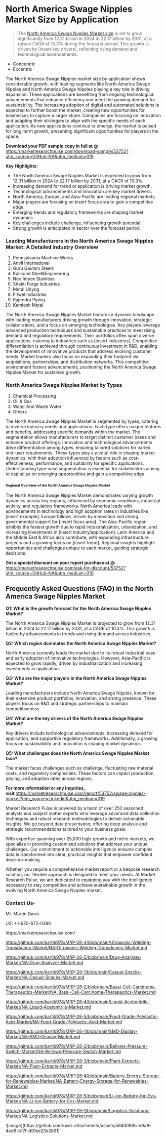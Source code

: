 <h1>North America Swage Nipples Market&nbsp;Size by Application</h1><blockquote><p>The <a href="https://marketresearchpulse.com/download-sample/53752?utm_source=GitHub-NA&amp;utm_medium=019">North America Swage Nipples Market size</a> is set to grow significantly from 12.31 billion in 2024 to 22.17 billion by 2031, at a robust CAGR of 10.3% during the forecast period. This growth is driven by [insert key drivers], reflecting rising demand and technological advancements.</p></blockquote><ul><li>Concentric<li> Eccentric</li></ul><p>The North America Swage Nipples market size by application shows considerable growth, with leading segments like North America Swage Nipples and North America Swage Nipples playing a key role in driving expansion. These applications are benefiting from ongoing technological advancements that enhance efficiency and meet the growing demand for sustainability. The increasing adoption of digital and automated solutions is expected to further boost the market, creating new opportunities for businesses to capture a larger share. Companies are focusing on innovation and adapting their strategies to align with the specific needs of each application. As new applications continue to emerge, the market is poised for long-term growth, presenting significant opportunities for players in the space.</p><p><strong>Download your PDF sample copy in full at @ </strong><a href="https://marketresearchpulse.com/download-sample/53752?utm_source=GitHub-NA&amp;utm_medium=019">https://marketresearchpulse.com/download-sample/53752?utm_source=GitHub-NA&amp;utm_medium=019</a></p><p><strong>Key Highlights: </strong></p><ul><li>The North America Swage Nipples Market is expected to grow from 12.31 billion in 2024 to 22.17 billion by 2031, at a CAGR of 10.3%.</li><li>Increasing demand for trend or application is driving market growth.</li><li>Technological advancements and innovation are key market drivers.</li><li>North America, Europe, and Asia-Pacific are leading regional markets.</li><li>Major players are focusing on insert focus area to gain a competitive edge.</li><li>Emerging trends and regulatory frameworks are shaping market dynamics.</li><li>Key challenges include challenge, influencing growth potential.</li><li>Strong growth is anticipated in sector over the forecast period.</li></ul><h3>Leading Manufacturers in the North America Swage Nipples Market: A Detailed Industry Overview</h3><ol><li>Pennsylvania Machine Works</li><li>Anvil International</li><li>Guru Gautam Steels</li><li>Kalikund Steel&Engineering</li><li>Neo Impex Stainless</li><li>Shakti Forge Industries</li><li>Metal Udyog</li><li>Fitwel Industries</li><li>Rajendra Piping</li><li>Kamlesh Metal</li></ol><div class="flex max-w-full flex-col flex-grow"><div class="min-h-8 text-message flex w-full flex-col items-end gap-2 whitespace-normal break-words [.text-message+&amp;]:mt-5" dir="auto" data-message-author-role="assistant" data-message-id="fd8432e4-4910-450d-b182-61b7bfb0a01f" data-message-model-slug="gpt-4o"><div class="flex w-full flex-col gap-1 empty:hidden first:pt-[3px]"><div class="markdown prose w-full break-words dark:prose-invert light"><p>The North America Swage Nipples Market features a dynamic landscape with leading manufacturers driving growth through innovation, strategic collaborations, and a focus on emerging technologies. Key players leverage advanced production techniques and sustainable practices to meet rising demand and regulatory requirements. Their portfolios often span diverse applications, catering to industries such as [insert industries]. Competitive differentiation is achieved through continuous investment in R&amp;D, enabling the development of innovative products that address evolving customer needs. Market leaders also focus on expanding their footprint via acquisitions, partnerships, and distribution networks. This competitive environment fosters advancements, positioning the North America Swage Nipples Market for sustained growth.</p></div></div></div></div><h3>North America Swage Nipples Market by Types</h3><ol><li>Chemical Processing<li> Oil & Gas<li> Water And Waste Water<li> Others</li></ol><div class="flex max-w-full flex-col flex-grow"><div class="min-h-8 text-message flex w-full flex-col items-end gap-2 whitespace-normal break-words [.text-message+&amp;]:mt-5" dir="auto" data-message-author-role="assistant" data-message-id="084470be-0bb7-4664-bddf-5156b4f41249" data-message-model-slug="gpt-4o-mini"><div class="flex w-full flex-col gap-1 empty:hidden first:pt-[3px]"><div class="markdown prose w-full break-words dark:prose-invert light"><p>The North America Swage Nipples Market is segmented by types, catering to diverse industry needs and applications. Each type offers unique features and benefits, addressing specific demands within the market. The segmentation allows manufacturers to target distinct customer bases and enhance product offerings. Innovation and technological advancements drive differentiation among types, ensuring tailored solutions for varied end-user requirements. These types play a pivotal role in shaping market dynamics, with their adoption influenced by factors such as cost-effectiveness, performance, and suitability for specific applications. Understanding type-wise segmentation is essential for stakeholders aiming to capitalize on emerging opportunities and gain a competitive edge.</p></div></div></div></div><h3><span style="font-size: 11px;">Regional Overview of the North America Swage Nipples Market</span></h3><div class="flex max-w-full flex-col flex-grow"><div class="min-h-8 text-message flex w-full flex-col items-end gap-2 whitespace-normal break-words [.text-message+&amp;]:mt-5" dir="auto" data-message-author-role="assistant" data-message-id="e9038762-ce64-4e30-91c9-9bd413514231" data-message-model-slug="gpt-4o-mini"><div class="flex w-full flex-col gap-1 empty:hidden first:pt-[3px]"><div class="markdown prose w-full break-words dark:prose-invert light"><p>The North America Swage Nipples Market demonstrates varying growth dynamics across key regions, influenced by economic conditions, industrial activity, and regulatory frameworks. North America leads with advancements in technology and high adoption rates in industries like [insert example]. Europe follows, driven by innovation and strong governmental support for [insert focus area]. The Asia-Pacific region exhibits the fastest growth due to rapid industrialization, urbanization, and increasing investments in [insert industry/application]. Latin America and the Middle East &amp; Africa also contribute, with expanding infrastructure projects and a growing focus on [insert trend]. Regional insights highlight opportunities and challenges unique to each market, guiding strategic decisions.</p></div></div></div></div><p><strong>Get a special discount on your report purchase at @ </strong><a href="https://marketresearchpulse.com/ask-for-discount/53752?utm_source=GitHub-NA&amp;utm_medium=019">https://marketresearchpulse.com/ask-for-discount/53752?utm_source=GitHub-NA&amp;utm_medium=019</a></p><h2>Frequently Asked Questions (FAQ) in the North America Swage Nipples Market</h2><p><strong>Q1: What is the growth forecast for the North America Swage Nipples Market?</strong></p><p>The North America Swage Nipples Market is projected to grow from 12.31 billion in 2024 to 22.17 billion by 2031, at a CAGR of 10.3%. This growth is fueled by advancements in trends and rising demand across industries.</p><p><strong>Q2: Which region dominates the North America Swage Nipples Market?</strong></p><p>North America currently leads the market due to its robust industrial base and early adoption of innovative technologies. However, Asia-Pacific is expected to grow rapidly, driven by industrialization and increasing investments in application.</p><p><strong>Q3: Who are the major players in the North America Swage Nipples Market?</strong></p><p>Leading manufacturers include North America Swage Nipples, known for their extensive product portfolios, innovation, and strong presence. These players focus on R&amp;D and strategic partnerships to maintain competitiveness.</p><p><strong>Q4: What are the key drivers of the North America Swage Nipples Market?</strong></p><p>Key drivers include technological advancements, increasing demand for application, and supportive regulatory frameworks. Additionally, a growing focus on sustainability and innovation is shaping market dynamics.</p><p><strong>Q5: What challenges does the North America Swage Nipples Market face?</strong></p><p>The market faces challenges such as challenge, fluctuating raw material costs, and regulatory complexities. These factors can impact production, pricing, and adoption rates across regions.</p><p><strong>For more information or any inquiries, visit&nbsp;</strong><a href="https://marketresearchpulse.com/report/53752/swage-nipples-market?utm_source=Linkedin&utm_medium=019">https://marketresearchpulse.com/report/53752/swage-nipples-market?utm_source=Linkedin&utm_medium=019</a></p><p>Market Research Pulse is powered by a team of over 250 seasoned analysts and subject matter experts who leverage advanced data collection techniques and robust research methodologies to deliver actionable insights. We go beyond data presentation, offering deep analysis and strategic recommendations tailored to your business goals.</p><p>With expertise spanning over 25,000 high-growth and niche markets, we specialize in providing customized solutions that address your unique challenges. Our commitment to actionable intelligence ensures complex data is transformed into clear, practical insights that empower confident decision-making.</p><p>Whether you require a comprehensive market report or a bespoke research solution, our flexible approach is designed to meet your needs. At Market Research Pulse, we are dedicated to equipping you with the intelligence necessary to stay competitive and achieve sustainable growth in the evolving North America Swage Nipples market.</p><h3><strong>Contact Us-</strong></h3><p>Mr. Martin Davis</p><p>US: +1-970-672-0390</p><p>https://marketresearchpulse.com/</p><p><a href="https://github.com/kartik978/MRP-28-4/blob/main/Ultrasonic-Welding-Transducers-Market/NA-Ultrasonic-Welding-Transducers-Market.md">https://github.com/kartik978/MRP-28-4/blob/main/Ultrasonic-Welding-Transducers-Market/NA-Ultrasonic-Welding-Transducers-Market.md</a></p><p><a href="https://github.com/kartik978/MRP-28-5/blob/main/Drug-Analyzer-Market/NA-Drug-Analyzer-Market.md">https://github.com/kartik978/MRP-28-5/blob/main/Drug-Analyzer-Market/NA-Drug-Analyzer-Market.md</a></p><p><a href="https://github.com/kartik978/MRP-28-1/blob/main/Casual-Snacks-Market/NA-Casual-Snacks-Market.md">https://github.com/kartik978/MRP-28-1/blob/main/Casual-Snacks-Market/NA-Casual-Snacks-Market.md</a></p><p><a href="https://github.com/kartik978/MRP-28-2/blob/main/Basal-Cell-Carcinoma-Therapeutics-Market/NA-Basal-Cell-Carcinoma-Therapeutics-Market.md">https://github.com/kartik978/MRP-28-2/blob/main/Basal-Cell-Carcinoma-Therapeutics-Market/NA-Basal-Cell-Carcinoma-Therapeutics-Market.md</a></p><p><a href="https://github.com/kartik978/MRP-28-4/blob/main/Liquid-Acetonitrile-Market/NA-Liquid-Acetonitrile-Market.md">https://github.com/kartik978/MRP-28-4/blob/main/Liquid-Acetonitrile-Market/NA-Liquid-Acetonitrile-Market.md</a></p><p><a href="https://github.com/kartik978/MRP-28-5/blob/main/Food-Grade-Polylactic-Acid-Market/NA-Food-Grade-Polylactic-Acid-Market.md">https://github.com/kartik978/MRP-28-5/blob/main/Food-Grade-Polylactic-Acid-Market/NA-Food-Grade-Polylactic-Acid-Market.md</a></p><p><a href="https://github.com/kartik978/MRP-28-1/blob/main/SMD-Display-Market/NA-SMD-Display-Market.md">https://github.com/kartik978/MRP-28-1/blob/main/SMD-Display-Market/NA-SMD-Display-Market.md</a></p><p><a href="https://github.com/kartik978/MRP-28-2/blob/main/Bellows-Pressure-Switch-Market/NA-Bellows-Pressure-Switch-Market.md">https://github.com/kartik978/MRP-28-2/blob/main/Bellows-Pressure-Switch-Market/NA-Bellows-Pressure-Switch-Market.md</a></p><p><a href="https://github.com/kartik978/MRP-28-3/blob/main/Plant-Extracts-Market/NA-Plant-Extracts-Market.md">https://github.com/kartik978/MRP-28-3/blob/main/Plant-Extracts-Market/NA-Plant-Extracts-Market.md</a></p><p><a href="https://github.com/kartik978/MRP-28-4/blob/main/Battery-Energy-Storage-for-Renewables-Market/NA-Battery-Energy-Storage-for-Renewables-Market.md">https://github.com/kartik978/MRP-28-4/blob/main/Battery-Energy-Storage-for-Renewables-Market/NA-Battery-Energy-Storage-for-Renewables-Market.md</a></p><p><a href="https://github.com/kartik978/MRP-28-5/blob/main/Li-ion-Battery-for-Evs-Market/NA-Li-ion-Battery-for-Evs-Market.md">https://github.com/kartik978/MRP-28-5/blob/main/Li-ion-Battery-for-Evs-Market/NA-Li-ion-Battery-for-Evs-Market.md</a></p><p><a href="https://github.com/kartik978/MRP-28-1/blob/main/Logistics-Solutions-Market/NA-Logistics-Solutions-Market.md">https://github.com/kartik978/MRP-28-1/blob/main/Logistics-Solutions-Market/NA-Logistics-Solutions-Market.md</a></p>
![image](https://github.com/user-attachments/assets/a9400885-e9a8-4ed6-b17f-d01ee23e2b91)
